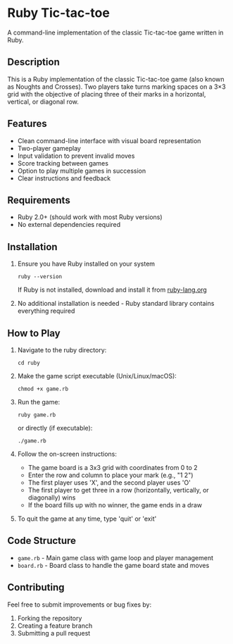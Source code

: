 # Ruby Tic-tac-toe

A command-line implementation of the classic Tic-tac-toe game written in Ruby.

## Description

This is a Ruby implementation of the classic Tic-tac-toe game (also known as Noughts and Crosses). Two players take turns marking spaces on a 3×3 grid with the objective of placing three of their marks in a horizontal, vertical, or diagonal row.

## Features

- Clean command-line interface with visual board representation
- Two-player gameplay
- Input validation to prevent invalid moves
- Score tracking between games
- Option to play multiple games in succession
- Clear instructions and feedback

## Requirements

- Ruby 2.0+ (should work with most Ruby versions)
- No external dependencies required

## Installation

1. Ensure you have Ruby installed on your system
   ```
   ruby --version
   ```
   
   If Ruby is not installed, download and install it from [ruby-lang.org](https://www.ruby-lang.org/en/downloads/)

2. No additional installation is needed - Ruby standard library contains everything required

## How to Play

1. Navigate to the ruby directory:
   ```
   cd ruby
   ```

2. Make the game script executable (Unix/Linux/macOS):
   ```
   chmod +x game.rb
   ```

3. Run the game:
   ```
   ruby game.rb
   ```
   or directly (if executable):
   ```
   ./game.rb
   ```

4. Follow the on-screen instructions:
   - The game board is a 3x3 grid with coordinates from 0 to 2
   - Enter the row and column to place your mark (e.g., "1 2")
   - The first player uses 'X', and the second player uses 'O'
   - The first player to get three in a row (horizontally, vertically, or diagonally) wins
   - If the board fills up with no winner, the game ends in a draw

5. To quit the game at any time, type 'quit' or 'exit'

## Code Structure

- `game.rb` - Main game class with game loop and player management
- `board.rb` - Board class to handle the game board state and moves

## Contributing

Feel free to submit improvements or bug fixes by:
1. Forking the repository
2. Creating a feature branch
3. Submitting a pull request

